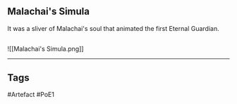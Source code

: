 ## Malachai's Simula
It was a sliver of Malachai's soul
that animated the first Eternal Guardian.
##
![[Malachai's Simula.png]]

---
## Tags
#Artefact
#PoE1